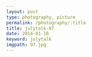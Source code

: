 ```yaml
---
layout: post
type: photography, picture
permalink: /photography/:title
title: julytalk-97
date: 2014-01-16
keyword: julytalk
imgpath: 97.jpg
---
```



